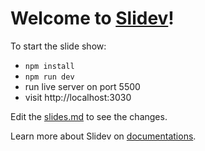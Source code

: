 # Welcome to [Slidev](https://github.com/slidevjs/slidev)!

To start the slide show:

- `npm install`
- `npm run dev`
- run live server on port 5500
- visit http://localhost:3030

Edit the [slides.md](./slides.md) to see the changes.

Learn more about Slidev on [documentations](https://sli.dev/).
